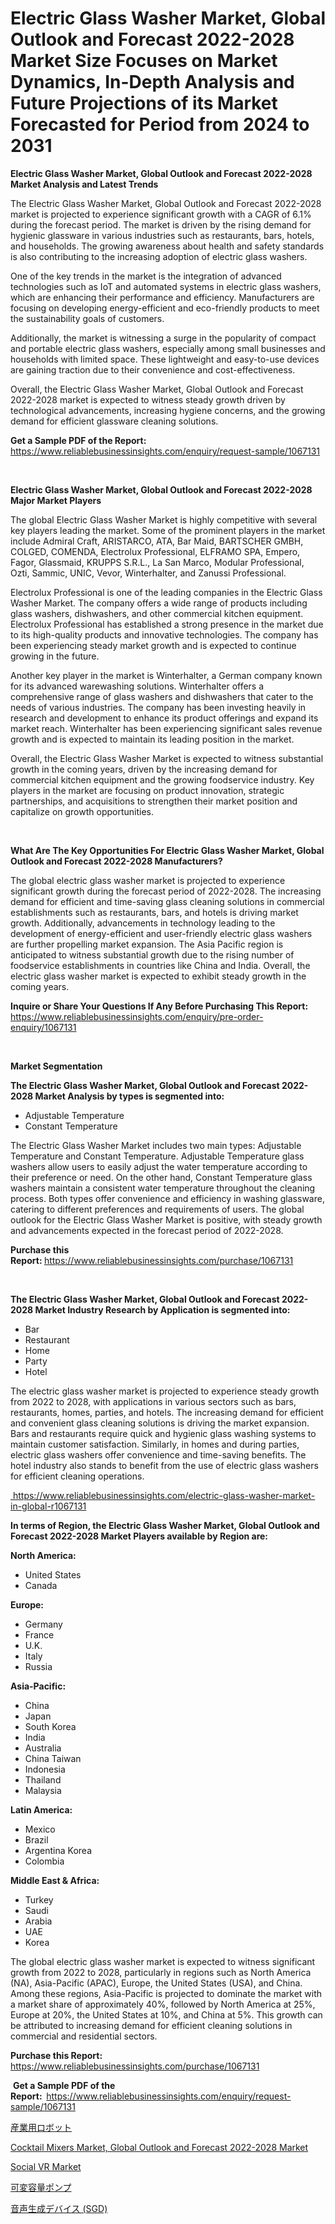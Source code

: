 <p><h1>Electric Glass Washer Market, Global Outlook and Forecast 2022-2028 Market Size Focuses on Market Dynamics, In-Depth Analysis and Future Projections of its Market Forecasted for Period from 2024 to 2031</h1></p><p><strong>Electric Glass Washer Market, Global Outlook and Forecast 2022-2028 Market Analysis and Latest Trends</strong></p>
<p><p>The Electric Glass Washer Market, Global Outlook and Forecast 2022-2028 market is projected to experience significant growth with a CAGR of 6.1% during the forecast period. The market is driven by the rising demand for hygienic glassware in various industries such as restaurants, bars, hotels, and households. The growing awareness about health and safety standards is also contributing to the increasing adoption of electric glass washers.</p><p>One of the key trends in the market is the integration of advanced technologies such as IoT and automated systems in electric glass washers, which are enhancing their performance and efficiency. Manufacturers are focusing on developing energy-efficient and eco-friendly products to meet the sustainability goals of customers.</p><p>Additionally, the market is witnessing a surge in the popularity of compact and portable electric glass washers, especially among small businesses and households with limited space. These lightweight and easy-to-use devices are gaining traction due to their convenience and cost-effectiveness.</p><p>Overall, the Electric Glass Washer Market, Global Outlook and Forecast 2022-2028 market is expected to witness steady growth driven by technological advancements, increasing hygiene concerns, and the growing demand for efficient glassware cleaning solutions.</p></p>
<p><strong>Get a Sample PDF of the Report:&nbsp;</strong> <a href="https://www.reliablebusinessinsights.com/enquiry/request-sample/1067131">https://www.reliablebusinessinsights.com/enquiry/request-sample/1067131</a></p>
<p>&nbsp;</p>
<p><strong>Electric Glass Washer Market, Global Outlook and Forecast 2022-2028 Major Market Players</strong></p>
<p><p>The global Electric Glass Washer Market is highly competitive with several key players leading the market. Some of the prominent players in the market include Admiral Craft, ARISTARCO, ATA, Bar Maid, BARTSCHER GMBH, COLGED, COMENDA, Electrolux Professional, ELFRAMO SPA, Empero, Fagor, Glassmaid, KRUPPS S.R.L., La San Marco, Modular Professional, Ozti, Sammic, UNIC, Vevor, Winterhalter, and Zanussi Professional.</p><p>Electrolux Professional is one of the leading companies in the Electric Glass Washer Market. The company offers a wide range of products including glass washers, dishwashers, and other commercial kitchen equipment. Electrolux Professional has established a strong presence in the market due to its high-quality products and innovative technologies. The company has been experiencing steady market growth and is expected to continue growing in the future.</p><p>Another key player in the market is Winterhalter, a German company known for its advanced warewashing solutions. Winterhalter offers a comprehensive range of glass washers and dishwashers that cater to the needs of various industries. The company has been investing heavily in research and development to enhance its product offerings and expand its market reach. Winterhalter has been experiencing significant sales revenue growth and is expected to maintain its leading position in the market.</p><p>Overall, the Electric Glass Washer Market is expected to witness substantial growth in the coming years, driven by the increasing demand for commercial kitchen equipment and the growing foodservice industry. Key players in the market are focusing on product innovation, strategic partnerships, and acquisitions to strengthen their market position and capitalize on growth opportunities.</p></p>
<p>&nbsp;</p>
<p><strong>What Are The Key Opportunities For Electric Glass Washer Market, Global Outlook and Forecast 2022-2028 Manufacturers?</strong></p>
<p><p>The global electric glass washer market is projected to experience significant growth during the forecast period of 2022-2028. The increasing demand for efficient and time-saving glass cleaning solutions in commercial establishments such as restaurants, bars, and hotels is driving market growth. Additionally, advancements in technology leading to the development of energy-efficient and user-friendly electric glass washers are further propelling market expansion. The Asia Pacific region is anticipated to witness substantial growth due to the rising number of foodservice establishments in countries like China and India. Overall, the electric glass washer market is expected to exhibit steady growth in the coming years.</p></p>
<p><strong>Inquire or Share Your Questions If Any Before Purchasing This Report:</strong> <a href="https://www.reliablebusinessinsights.com/enquiry/pre-order-enquiry/1067131">https://www.reliablebusinessinsights.com/enquiry/pre-order-enquiry/1067131</a></p>
<p>&nbsp;</p>
<p><strong>Market Segmentation</strong></p>
<p><strong>The Electric Glass Washer Market, Global Outlook and Forecast 2022-2028 Market Analysis by types is segmented into:</strong></p>
<p><ul><li>Adjustable Temperature</li><li>Constant Temperature</li></ul></p>
<p><p>The Electric Glass Washer Market includes two main types: Adjustable Temperature and Constant Temperature. Adjustable Temperature glass washers allow users to easily adjust the water temperature according to their preference or need. On the other hand, Constant Temperature glass washers maintain a consistent water temperature throughout the cleaning process. Both types offer convenience and efficiency in washing glassware, catering to different preferences and requirements of users. The global outlook for the Electric Glass Washer Market is positive, with steady growth and advancements expected in the forecast period of 2022-2028.</p></p>
<p><strong>Purchase this Report:&nbsp;</strong><a href="https://www.reliablebusinessinsights.com/purchase/1067131">https://www.reliablebusinessinsights.com/purchase/1067131</a></p>
<p>&nbsp;</p>
<p><strong>The Electric Glass Washer Market, Global Outlook and Forecast 2022-2028 Market Industry Research by Application is segmented into:</strong></p>
<p><ul><li>Bar</li><li>Restaurant</li><li>Home</li><li>Party</li><li>Hotel</li></ul></p>
<p><p>The electric glass washer market is projected to experience steady growth from 2022 to 2028, with applications in various sectors such as bars, restaurants, homes, parties, and hotels. The increasing demand for efficient and convenient glass cleaning solutions is driving the market expansion. Bars and restaurants require quick and hygienic glass washing systems to maintain customer satisfaction. Similarly, in homes and during parties, electric glass washers offer convenience and time-saving benefits. The hotel industry also stands to benefit from the use of electric glass washers for efficient cleaning operations.</p></p>
<p><a href="https://www.reliablebusinessinsights.com/electric-glass-washer-market-in-global-r1067131">&nbsp;https://www.reliablebusinessinsights.com/electric-glass-washer-market-in-global-r1067131</a></p>
<p><strong>In terms of Region, the Electric Glass Washer Market, Global Outlook and Forecast 2022-2028 Market Players available by Region are:</strong></p>
<p>
    <p> <strong> North America: </strong>
        <ul>
            <li>United States</li>
            <li>Canada</li>
        </ul>
        </p> 
    <p> <strong> Europe: </strong>
        <ul>
            <li>Germany</li>
            <li>France</li>
            <li>U.K.</li>
            <li>Italy</li>
            <li>Russia</li>
        </ul>
        </p> 
    <p> <strong> Asia-Pacific: </strong>
        <ul>
            <li>China</li>
            <li>Japan</li>
            <li>South Korea</li>
            <li>India</li>
            <li>Australia</li>
            <li>China Taiwan</li>
            <li>Indonesia</li>
            <li>Thailand</li>
            <li>Malaysia</li>
        </ul>
        </p> 
    <p> <strong> Latin America: </strong>
        <ul>
            <li>Mexico</li>
            <li>Brazil</li>
            <li>Argentina Korea</li>
            <li>Colombia</li>
        </ul>
        </p> 
    <p> <strong> Middle East & Africa: </strong>
        <ul>
            <li>Turkey</li>
            <li>Saudi</li>
            <li>Arabia</li>
            <li>UAE</li>
            <li>Korea</li>
        </ul>
    </p>
    </p>
<p><p>The global electric glass washer market is expected to witness significant growth from 2022 to 2028, particularly in regions such as North America (NA), Asia-Pacific (APAC), Europe, the United States (USA), and China. Among these regions, Asia-Pacific is projected to dominate the market with a market share of approximately 40%, followed by North America at 25%, Europe at 20%, the United States at 10%, and China at 5%. This growth can be attributed to increasing demand for efficient cleaning solutions in commercial and residential sectors.</p></p>
<p><strong>Purchase this Report: </strong><a href="https://www.reliablebusinessinsights.com/purchase/1067131">https://www.reliablebusinessinsights.com/purchase/1067131</a></p>
<p>&nbsp;<strong>Get a Sample PDF of the Report:&nbsp;&nbsp;</strong><a href="https://www.reliablebusinessinsights.com/enquiry/request-sample/1067131">https://www.reliablebusinessinsights.com/enquiry/request-sample/1067131</a></p>
<p><strong></strong></p>
<p><p><a href="https://medium.com/@kaiyohnson76845/%E7%94%A3%E6%A5%AD%E7%94%A8%E3%83%AD%E3%83%9C%E3%83%83%E3%83%88%E5%B8%82%E5%A0%B4%E3%81%AE%E5%88%86%E6%9E%90-%E3%81%9D%E3%81%AEcagr-%E5%B8%82%E5%A0%B4%E3%82%BB%E3%82%B0%E3%83%A1%E3%83%B3%E3%83%86%E3%83%BC%E3%82%B7%E3%83%A7%E3%83%B3-%E3%81%8A%E3%82%88%E3%81%B3%E3%82%B0%E3%83%AD%E3%83%BC%E3%83%90%E3%83%AB%E7%94%A3%E6%A5%AD%E3%81%AE%E6%A6%82%E8%A6%81-a190892814ee">産業用ロボット</a></p><p><a href="https://github.com/EveKerluke2023/Market-Research-Report-List-1/blob/main/cocktail-mixers-market-global-outlook-and-forecast-2022-2028-market.md">Cocktail Mixers Market, Global Outlook and Forecast 2022-2028 Market</a></p><p><a href="https://www.linkedin.com/pulse/social-vr-market-insight-trends-growth-forecasted-from-2024-bq9mc">Social VR Market</a></p><p><a href="https://github.com/AhmadMann1950/Market-Research-Report-List-1/blob/main/212076486370.md">可変容量ポンプ</a></p><p><a href="https://github.com/Alenaieme/Market-Research-Report-List-1/blob/main/892050086369.md">音声生成デバイス (SGD)</a></p></p>